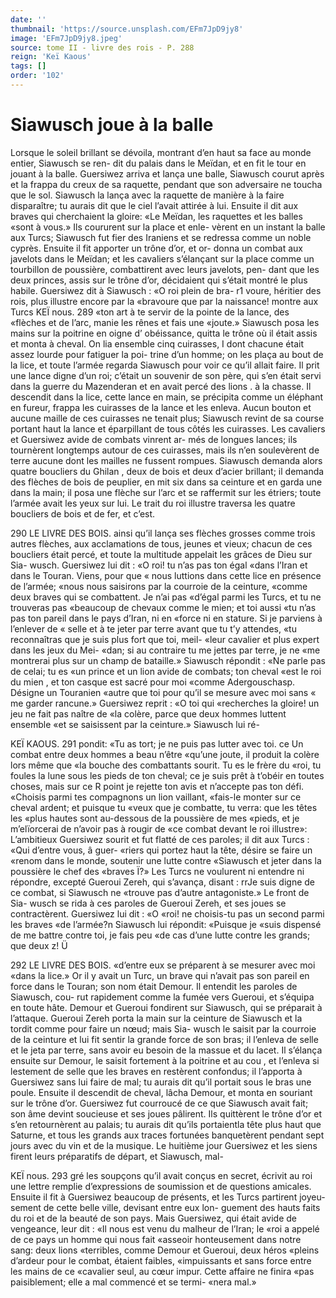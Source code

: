 ```yaml
---
date: ''
thumbnail: 'https://source.unsplash.com/EFm7JpD9jy8'
image: 'EFm7JpD9jy8.jpeg'
source: tome II - livre des rois - P. 288
reign: 'Keï Kaous'
tags: []
order: '102'
---
```


# Siawusch joue à la balle

Lorsque le soleil brillant se dévoila, montrant
d’en haut sa face au monde entier, Siawusch se ren-
dit du palais dans le Meïdan, et en fit le tour en jouant à la balle. Guersiwez arriva et lança une balle,
Siawusch courut après et la frappa du creux de sa raquette, pendant que son adversaire ne toucha que le sol. Siawusch la lança avec la raquette de manière
à la faire disparaître; tu aurais dit que le ciel l’avait
attirée à lui. Ensuite il dit aux braves qui cherchaient
la gloire: «Le Meïdan, les raquettes et les balles «sont à vous.» Ils coururent sur la place et enle- vèrent en un instant la balle aux Turcs; Siawusch fut fier des Iraniens et se redressa comme un noble cyprès. Ensuite il fit apporter un trône d’or, et or-
donna un combat aux javelots dans le Meïdan; et les
cavaliers s’élançant sur la place comme un tourbillon
de poussière, combattirent avec leurs javelots, pen-
dant que les deux princes, assis sur le trône d’or, décidaient qui s’était montré le plus habile.
Guersiwez dit à Siawusch : «O roi plein de bra- r1 voure, héritier des rois, plus illustre encore par la «bravoure que par la naissance! montre aux Turcs
KEÏ nous. 289 «ton art à te servir de la pointe de la lance, des
«flèches et de l’arc, manie les rênes et fais une «joute.» Siawusch posa les mains sur la poitrine en oigne d’ obéissance, quitta le trône où il était assis
et monta à cheval. On lia ensemble cinq cuirasses, I dont chacune était assez lourde pour fatiguer la poi- trine d’un homme; on les plaça au bout de la lice,
et toute l’armée regarda Siawusch pour voir ce qu’il
allait faire. Il prit une lance digne d’un roi; c’était
un souvenir de son père, qui s’en était servi dans la
guerre du Mazenderan et en avait percé des lions . à la chasse. Il descendit dans la lice, cette lance en main, se précipita comme un éléphant en fureur,
frappa les cuirasses de la lance et les enleva. Aucun bouton et aucune maille de ces cuirasses ne tenait plus; Siawusch revint de sa course portant haut la lance et éparpillant de tous côtés les cuirasses. Les cavaliers et Guersiwez avide de combats vinrent ar- més de longues lances; ils tournèrent longtemps autour de ces cuirasses, mais ils n’en soulevèrent
de terre aucune dont les mailles ne fussent rompues. Siawusch demanda alors quatre boucliers du Ghilan , deux de bois et deux d’acier brillant; il demanda
des flèches de bois de peuplier, en mit six dans sa
ceinture et en garda une dans la main; il posa une flèche sur l’arc et se raffermit sur les étriers; toute l’armée avait les yeux sur lui. Le trait du roi illustre traversa les quatre boucliers de bois et de fer, et c’est.

290 LE LIVRE DES BOIS.
ainsi qu’il lança ses flèches grosses comme trois
autres flèches, aux acclamations de tous, jeunes et vieux; chacun de ces boucliers était percé, et toute
la multitude appelait les grâces de Dieu sur Sia- wusch.
Guersiwez lui dit : «O roi! tu n’as pas ton égal
«dans l’Iran et dans le Touran. Viens, pour que « nous luttions dans cette lice en présence de l’armée;
«nous nous saisirons par la courroie de la ceinture, «comme deux braves qui se combattent. Je n’ai pas «d’égal parmi les Turcs, et tu ne trouveras pas «beaucoup de chevaux comme le mien; et toi aussi «tu n’as pas ton pareil dans le pays d’Iran, ni en
«force ni en stature. Si je parviens à l’enlever de
« selle et à te jeter par terre avant que tu t’y attendes,
«tu reconnaîtras que je suis plus fort que toi, meil- «leur cavalier et plus expert dans les jeux du Mei- «dan; si au contraire tu me jettes par terre, je ne «me montrerai plus sur un champ de bataille.»
Siawusch répondit : «Ne parle pas de celai; tu es «un prince et un lion avide de combats; ton cheval «est le roi du mien , et ton casque est sacré pour moi «comme Adergouschasp. Désigne un Touranien «autre que toi pour qu’il se mesure avec moi sans
« me garder rancune.» Guersiwez reprit : «O toi qui «recherches la gloire! un jeu ne fait pas naître de «la colère, parce que deux hommes luttent ensemble «et se saisissent par la ceinture.» Siawusch lui ré-

KEÏ KAOUS. 291 pondit: «Tu as tort; je ne puis pas lutter avec toi.
ce Un combat entre deux hommes a beau n’être «qu’une joute, il produit la colère lors même que
«la bouche des combattants sourit. Tu es le frère du «roi, tu foules la lune sous les pieds de ton cheval; ce je suis prêt à t’obéir en toutes choses, mais sur ce
R point je rejette ton avis et n’accepte pas ton défi. «Choisis parmi tes compagnons un lion vaillant, «fais-le monter sur ce cheval ardent; et puisque tu «veux que je combatte, tu verra: que les têtes les «plus hautes sont au-dessous de la poussière de mes «pieds, et je m’elïorcerai de n’avoir pas à rougir de
«ce combat devant le roi illustre»:
L’ambitieux Guersiwez sourit et fut flatté de ces
paroles; il dit aux Turcs : «Qui d’entre vous, â guer- «riers qui portez haut la tête, désire se faire un «renom dans le monde, soutenir une lutte contre «Siawusch et jeter dans la poussière le chef des «braves Ï?» Les Turcs ne voulurent ni entendre ni répondre, excepté Gueroui Zereh, qui s’avança,
disant : rrJe suis digne de ce combat, si Siawusch ne «trouve pas d’autre antagoniste.» Le front de Sia- wusch se rida à ces paroles de Gueroui Zereh, et ses joues se contractèrent. Guersiwez lui dit : «O
«roi! ne choisis-tu pas un second parmi les braves «de l’armée?n Siawusch lui répondit: «Puisque je
«suis dispensé de me battre contre toi, je fais peu «de cas d’une lutte contre les grands; que deux
z! Ü

292 LE LIVRE DES BOIS. «d’entre eux se préparent à se mesurer avec moi «dans la lice.»
Or il y avait un Turc, un brave qui n’avait pas
son pareil en force dans le Touran; son nom était Demour. Il entendit les paroles de Siawusch, cou- rut rapidement comme la fumée vers Gueroui, et s’équipa en toute hâte. Demour et Gueroui fondirent
sur Siawusch, qui se préparait à l’attaque. Gueroui
Zereh porta la main sur la ceinture de Siawusch et la tordit comme pour faire un nœud; mais Sia- wusch le saisit par la courroie de la ceinture et lui fit sentir la grande force de son bras; il l’enleva de selle et le jeta par terre, sans avoir eu besoin de la massue et du lacet. Il s’élança ensuite sur Demour,
le saisit fortement à la poitrine et au cou , et l’enleva
si lestement de selle que les braves en restèrent confondus; il l’apporta à Guersiwez sans lui faire de mal; tu aurais dit qu’il portait sous le bras une poule. Ensuite il descendit de cheval, lâcha Demour, et monta en souriant sur le trône d’or. Guersiwez
fut courroucé de ce que Siawusch avait fait; son âme devint soucieuse et ses joues pâlirent.
Ils quittèrent le trône d’or et s’en retournèrent au
palais; tu aurais dit qu’ils portaientla tête plus haut que Saturne, et tous les grands aux traces fortunées banquetèrent pendant sept jours avec du vin et de
la musique. Le huitième jour Guersiwez et les siens firent leurs préparatifs de départ, et Siawusch, mal-

KEÏ nous. 293 gré les soupçons qu’il avait conçus en secret, écrivit
au roi une lettre remplie d’expressions de soumission
et de questions amicales. Ensuite il fit à Guersiwez beaucoup de présents, et les Turcs partirent joyeu- sement de cette belle ville, devisant entre eux lon- guement des hauts faits du roi et de la beauté de son pays. Mais Guersiwez, qui était avide de vengeance, leur dit : «Il nous est venu du malheur de l’Iran; le
«roi a appelé de ce pays un homme qui nous fait
«asseoir honteusement dans notre sang: deux lions «terribles, comme Demour et Gueroui, deux héros «pleins d’ardeur pour le combat, étaient faibles, «impuissants et sans force entre les mains de ce «cavalier seul, au cœur impur. Cette affaire ne finira «pas paisiblement; elle a mal commencé et se termi-
«nera mal.»
